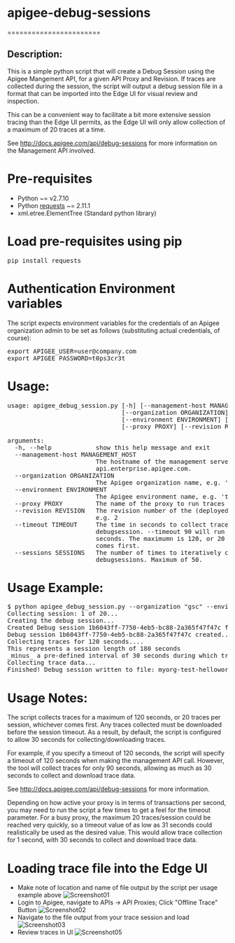 # apigee-debug-sessions
=======================

## Description:
This is a simple python script that will create a Debug Session using the Apigee Mangement API, for a given API Proxy and Revision.
If traces are collected during the session, the script will output a debug session file in a format that can be imported into the Edge UI for
visual review and inspection.

This can be a convenient way to facilitate a bit more extensive session tracing than the Edge UI permits, as the Edge UI will only allow collection
of a maximum of 20 traces at a time.

See http://docs.apigee.com/api/debug-sessions for more information on the Management API involved.

# Pre-requisites
* Python ~= v2.7.10
* Python [requests](http://docs.python-requests.org/en/master/) ~= 2.11.1
* xml.etree.ElementTree (Standard python library)
 
# Load pre-requisites using pip
<pre>
pip install requests
</pre>

# Authentication Environment variables
The script expects environment variables for the credentials of an Apigee organization admin to be set as follows (substituting actual credentials, of course):
<pre>
export APIGEE_USER=user@company.com
export APIGEE_PASSWORD=t0ps3cr3t
</pre>

# Usage: 
<pre>
usage: apigee_debug_session.py [-h] [--management-host MANAGEMENT_HOST]
                               [--organization ORGANIZATION]
                               [--environment ENVIRONMENT] [--timeout TIMEOUT]
                               [--proxy PROXY] [--revision REVISION]

arguments:
  -h, --help            show this help message and exit
  --management-host MANAGEMENT_HOST
                        The hostname of the management server. Defaults to
                        api.enterprise.apigee.com.
  --organization ORGANIZATION
                        The Apigee organization name, e.g. 'mycompany'
  --environment ENVIRONMENT
                        The Apigee environment name, e.g. 'test'
  --proxy PROXY         The name of the proxy to run traces on, e.g. 'orders'
  --revision REVISION   The revision number of the (deployed) proxy to debug,
                        e.g. 2
  --timeout TIMEOUT     The time in seconds to collect traces via
                        debugsession. --timeout 90 will run traces for 90
                        seconds. The maximumn is 120, or 20 traces, whichever
                        comes first.
  --sessions SESSIONS   The number of times to iteratively collect
                        debugsessions. Maximum of 50.
</pre>

# Usage Example:
<pre>
$ python apigee_debug_session.py --organization "gsc" --environment "test" --proxy "helloworld_markw_20161013" --revision 2 --timeout 40 --sessions 20
Collecting session: 1 of 20...
Creating the debug session...
Created Debug session 1b6043ff-7750-4eb5-bc88-2a365f47f47c for Revision 2 of helloworld_markw_20161013 in Environment test
Debug session 1b6043ff-7750-4eb5-bc88-2a365f47f47c created...
Collecting traces for 120 seconds....
This represents a session length of 180 seconds
_minus_ a pre-defined interval of 30 seconds during which trace data is downloaded and processed
Collecting trace data...
Finished! Debug session written to file: myorg-test-helloworld_markw_20161013-2_1b6043ff-7750-4eb5-bc88-2a365f47f47c.xml
</pre>

# Usage Notes:
The script collects traces for a maximum of 120 seconds, or 20 traces per session, whichever comes first. Any traces
collected must be downloaded before the session timeout. As a result, by default, the script  is configured to allow 30 
seconds for collecting/downloading traces.

For example, if you specify a timeout of 120 seconds, the script will specify a timeout of 120
seconds when making the management API call. However, the tool  will collect traces for only 90 seconds, allowing as
much as 30 seconds to collect and download trace data.

See http://docs.apigee.com/api/debug-sessions for more information.

Depending on how active your proxy is in terms of transactions per second, you may need to run 
the script a few times to get a feel for the timeout parameter. For a busy
proxy, the maximum 20 traces/session could be reached very quickly, so a timeout value of as low
as 31 seconds could realistically be used as the desired value. This would allow trace collection
for 1 second, with 30 seconds to collect and download trace data.

# Loading trace file into the Edge UI
* Make note of location and name of file output by the script per usage example above
![Screenshot01](https://raw.githubusercontent.com/markwilliams970/apigee-debug-sessions/master/images/screenshot01.png)
* Login to Apigee, navigate to APIs -> API Proxies; Click "Offline Trace" Button
![Screenshot02](https://raw.githubusercontent.com/markwilliams970/apigee-debug-sessions/master/images/screenshot02.png)
* Navigate to the file output from your trace session and load
![Screenshot03](https://raw.githubusercontent.com/markwilliams970/apigee-debug-sessions/master/images/screenshot03.png)
* Review traces in UI
![Screenshot05](https://raw.githubusercontent.com/markwilliams970/apigee-debug-sessions/master/images/screenshot04.png)